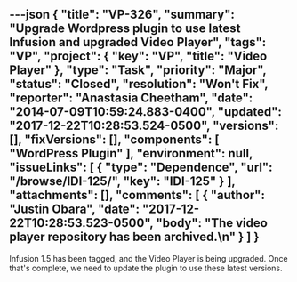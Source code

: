 ---json
{
  "title": "VP-326",
  "summary": "Upgrade Wordpress plugin to use latest Infusion and upgraded Video Player",
  "tags": "VP",
  "project": {
    "key": "VP",
    "title": "Video Player"
  },
  "type": "Task",
  "priority": "Major",
  "status": "Closed",
  "resolution": "Won't Fix",
  "reporter": "Anastasia Cheetham",
  "date": "2014-07-09T10:59:24.883-0400",
  "updated": "2017-12-22T10:28:53.524-0500",
  "versions": [],
  "fixVersions": [],
  "components": [
    "WordPress Plugin"
  ],
  "environment": null,
  "issueLinks": [
    {
      "type": "Dependence",
      "url": "/browse/IDI-125/",
      "key": "IDI-125"
    }
  ],
  "attachments": [],
  "comments": [
    {
      "author": "Justin Obara",
      "date": "2017-12-22T10:28:53.523-0500",
      "body": "The video player repository has been archived.\n"
    }
  ]
}
---
Infusion 1.5 has been tagged, and the Video Player is being upgraded. Once that's complete, we need to update the plugin to use these latest versions.

        